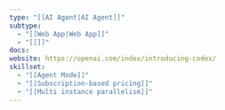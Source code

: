 ```yaml
---
type: "[[AI Agent|AI Agent]]"
subtype:
  - "[[Web App|Web App]]"
  - "[[]]"
docs: 
website: https://openai.com/index/introducing-codex/
skillset:
  - "[[Agent Mode]]"
  - "[[Subscription-based pricing]]"
  - "[[Multi instance parallelism]]"
---
```

